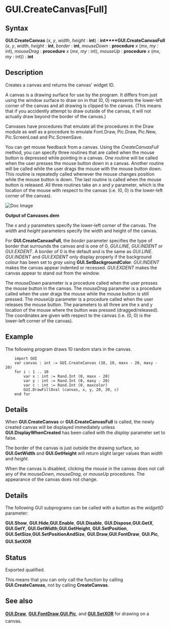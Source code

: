 
# GUI.CreateCanvas[Full]

## Syntax
**GUI.CreateCanvas** (_x_, _y_, _width_, _height_ : **int**) : **int****GUI.CreateCanvasFull** (_x_, _y_, _width_, _height_ : **int**,    _border_ : **int**,    _mouseDown_ : **procedure** _x_ (_mx_, _my_ : int),    _mouseDrag_ : **procedure** _x_ (_mx_, _my_ : int),    _mouseUp_ : **procedure** _x_ (_mx_, _my_ : int)) : **int**

## Description
Creates a canvas and returns the canvas' widget ID.

A canvas is a drawing surface for use by the program. It differs from just using the window surface to draw on in that (0, 0) represents the lower-left corner of the canvas and all drawing is clipped to the canvas. (This means that if you accidently attempt to draw outside of the canvas, it will not actually draw beyond the border of the canvas.)

Canvases have procedures that emulate all the procedures in the Draw module as well as a procedure to emulate Font.Draw, Pic.Draw, Pic.New, Pic.ScreenLoad and Pic.ScreenSave.

You can get mouse feedback from a canvas. Using the _CreateCanvasFull_ method, you can specify three routines that are called when the mouse button is depressed while pointing in a canvas. One routine will be called when the user presses the mouse button down in a canvas. Another routine will be called while the user drags the mouse with the mouse button down. This routine is repeatedly called whenever the mouse changes position while the mouse button is down. The last routine is called when the mouse button is released. All three routines take an _x_ and _y_ parameter, which is the location of the mouse with respect to the canvas (i.e. (0, 0) is the lower-left corner of the canvas).



![Doc Image](gui_createcanvas_full01.gif)

**Output of Canvases.dem**

The _x_ and _y_ parameters specify the lower-left corner of the canvas. The _width_ and _height_ parameters specify the width and height of the canvas. 

For **GUI.CreateCanvasFull**, the _border_ parameter specifies the type of border that surrounds the canvas and is one of 0, _GUI.LINE_, _GUI.INDENT_ or _GUI.EXDENT_. A border of 0 is the default and is the same as _GUI.LINE_. _GUI.INDENT_ and _GUI.EXDENT_ only display properly if the background colour has been set to _gray_ using **GUI.SetBackgroundColor**. _GUI.INDENT_ makes the canvas appear indented or recessed. _GUI.EXDENT_ makes the canvas appear to stand out from the window.

The _mouseDown_ parameter is a procedure called when the user presses the mouse button in the canvas. The _mouseDrag_ parameter is a procedure called when the user drags the mouse while the mouse button is still pressed. The _mouseUp_ parameter is a procedure called when the user releases the mouse button. The parameters to all three are the x and y location of the mouse where the button was pressed (dragged/released). The coordinates are given with respect to the canvas (i.e. (0, 0) is the lower-left corner of the canvas). 


## Example
The following program draws 10 random stars in the canvas.



        import GUI
        var canvas : int := GUI.CreateCanvas (10, 10, maxx - 20, maxy - 20)
        for i : 1 .. 10
            var x : int := Rand.Int (0, maxx - 20)
            var y : int := Rand.Int (0, maxy - 20)
            var c : int := Rand.Int (0, maxcolor)
            GUI.DrawFillOval (canvas, x, y, 20, 20, c)
        end for
## Details
When **GUI.CreateCanvas** or **GUI.CreateCanvasFull** is called, the newly created canvas will be displayed immediately unless **GUI.DisplayWhenCreated** has been called with the _display_ parameter set to false. 

The border of the canvas is just outside the drawing surface, so **GUI.GetWidth** and **GUI.GetHeight** will return slight larger values than _width_ and _height_.

When the canvas is disabled, clicking the mouse in the canvas does not call any of the _mouseDown_, _mouseDrag_, or _mouseUp_ procedures. The appearance of the canvas does not change.


## Details
The following GUI subprograms can be called with a button as the _widgetID_ parameter:


**GUI.Show**, **GUI.Hide**,**GUI.Enable**, **GUI.Disable**, **GUI.Dispose**,**GUI.GetX**, **GUI.GetY**, **GUI.GetWidth**,**GUI.GetHeight**, **GUI.SetPosition**, **GUI.SetSize**,**GUI.SetPositionAndSize**, **GUI.Draw&#133;**,**GUI.FontDraw**, **GUI.Pic&#133;**, **GUI.SetXOR**



## Status
Exported qualified.

This means that you can only call the function by calling **GUI.CreateCanvas**, not by calling **CreateCanvas**.


## See also
**[GUI.Draw&#133;](gui_draw.html)**, **[GUI.FontDraw](gui_fontdraw.html)**,**[GUI.Pic&#133;](gui_pic.html)**, and **[GUI.SetXOR](gui_setxor.html)** for drawing on a canvas.


